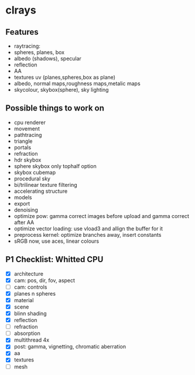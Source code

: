 # clrays

## Features
- raytracing:
- spheres, planes, box
- albedo (shadows), specular
- reflection
- AA
- textures uv (planes,spheres,box as plane)
- albedo, normal maps,roughness maps,metalic maps
- skycolour, skybox(sphere), sky lighting

## Possible things to work on
- cpu renderer
- movement
- pathtracing
- triangle
- portals
- refraction
- hdr skybox
- sphere skybox only tophalf option
- skybox cubemap
- procedural sky
- bi/trilinear texture filtering
- accelerating structure
- models
- export
- denoising
- optimize pow: gamma correct images before upload and gamma correct after AA
- optimize vector loading: use vload3 and allign the buffer for it
- preprocess kernel: optimize branches away, insert constants
- sRGB now, use aces, linear colours

## P1 Checklist: Whitted CPU
- [x] architecture
- [x] cam: pos, dir, fov, aspect
- [ ] cam: controls
- [x] planes n spheres
- [x] material
- [x] scene
- [x] blinn shading
- [x] reflection
- [ ] refraction
- [ ] absorption
- [x] multithread 4x
- [x] post: gamma, vignetting, chromatic aberration
- [x] aa
- [x] textures
- [ ] mesh

